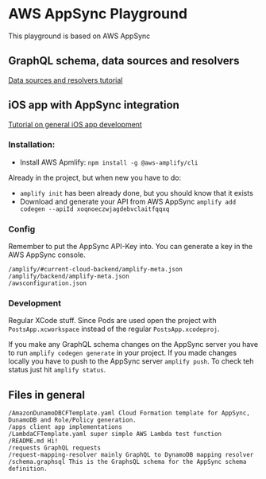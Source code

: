 # AWS AppSync Playground

This playground is based on AWS AppSync

## GraphQL schema, data sources and resolvers
[Data sources and resolvers tutorial](https://docs.aws.amazon.com/appsync/latest/devguide/tutorial-dynamodb-resolvers.html#aws-appsync-tutorial-dynamodb-resolvers)

## iOS app with AppSync integration
[Tutorial on general iOS app development](https://docs.aws.amazon.com/appsync/latest/devguide/building-a-client-app-ios-overview.html)

### Installation:
- Install AWS Apmlify: `npm install -g @aws-amplify/cli`

Already in the project, but when new you have to do:
- `amplify init` has been already done, but you should know that it exists
- Download and generate your API from AWS AppSync `amplify add codegen --apiId xoqnoeczwjagdebvclaitfqqxq`

### Config
Remember to put the AppSync API-Key into. You can generate a key in the AWS AppSync console.

```
/amplify/#current-cloud-backend/amplify-meta.json
/amplify/backend/amplify-meta.json
/awsconfiguration.json
```

### Development
Regular XCode stuff. Since Pods are used open the project with `PostsApp.xcworkspace` instead of the regular `PostsApp.xcodeproj`.

If you make any GraphQL schema changes on the AppSync server you have to run `amplify codegen generate` in your project. If you made changes locally you have to push to the AppSync server `amplify push`. To check teh status just hit `amplify status`.

## Files in general
```
/AmazonDunamoDBCFTemplate.yaml Cloud Formation template for AppSync, DunamoDB and Role/Policy generation.
/apps client app implementations
/LambdaCFTemplate.yaml super simple AWS Lambda test function
/README.md Hi!
/requests GraphQL requests
/request-mapping-resolver mainly GraphQL to DynamoDB mapping resolver
/schema.graphsql This is the GraphsQL schema for the AppSync schema definition.
```
